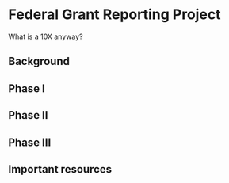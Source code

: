 # Federal Grant Reporting Project

What is a 10X anyway?

## Background



## Phase I



## Phase II



## Phase III



## Important resources

